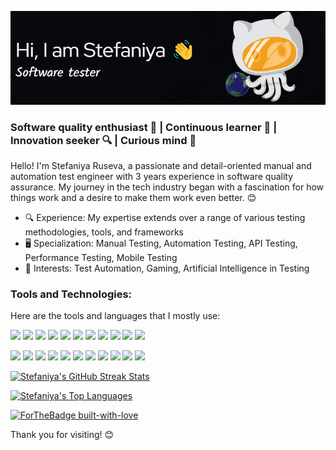 ![Header](./github-header-cosmocat.png)

### Software quality enthusiast 🚀 |  Continuous learner 📖 | Innovation seeker 🔍 | Curious mind 🧩

<p>Hello! I'm Stefaniya Ruseva, a passionate and detail-oriented manual and automation test engineer with 3 years experience in software quality assurance.
My journey in the tech industry began with a fascination for how things work and a desire to make them work even better. 😊</p> 

<p></p>

<ul> 
 <li>🔍 Experience: My expertise extends over a range of various testing methodologies, tools, and frameworks</li>
 <li>🖥 Specialization: Manual Testing, Automation Testing, API Testing, Performance Testing, Mobile Testing</li>
 <li>🚀 Interests: Test Automation, Gaming, Artificial Intelligence in Testing</li>
</ul>

### Tools and Technologies:
Here are the tools and languages that I mostly use:

<p>
  <a href="https://learn.microsoft.com/en-us/dotnet/csharp/"><img src="https://skillicons.dev/icons?i=cs" /></a>
  <a href="https://dotnet.microsoft.com/"><img src="https://skillicons.dev/icons?i=dotnet" /></a>
  <a href="https://visualstudio.microsoft.com/"><img src="https://skillicons.dev/icons?i=visualstudio" /></a>
  <a href="https://code.visualstudio.com/"><img src="https://skillicons.dev/icons?i=vscode" /></a>
  <a href="https://www.microsoft.com/en-us/windows"><img src="https://skillicons.dev/icons?i=windows" /></a>
  <a href="https://developer.mozilla.org/en-US/docs/Web/CSS"><img src="https://skillicons.dev/icons?i=css" /></a>
  <a href="https://wordpress.com/"><img src="https://skillicons.dev/icons?i=wordpress" /></a>
  <a href="https://www.docker.com/"><img src="https://skillicons.dev/icons?i=docker" /></a>
  <a href="https://nodejs.org/"><img src="https://skillicons.dev/icons?i=nodejs" /></a>
  <a href="https://www.selenium.dev/"><img src="https://skillicons.dev/icons?i=selenium" /></a>
  <a href="https://www.mongodb.com/"><img src="https://skillicons.dev/icons?i=mongodb" /></a>
  </p>
  <p>
  <a href="https://developer.mozilla.org/en-US/docs/Web/JavaScript"><img src="https://skillicons.dev/icons?i=js" /></a>
  <a href="https://firebase.google.com/"><img src="https://skillicons.dev/icons?i=firebase" /></a>
  <a href="https://grafana.com/"><img src="https://skillicons.dev/icons?i=grafana" /></a>
  <a href="https://www.postman.com/"><img src="https://skillicons.dev/icons?i=postman" /></a>
  <a href="https://prometheus.io/"><img src="https://skillicons.dev/icons?i=prometheus" /></a>
  <a href="https://developer.mozilla.org/en-US/docs/Web/HTML"><img src="https://skillicons.dev/icons?i=html" /></a>
  <a href="https://git-scm.com/"><img src="https://skillicons.dev/icons?i=git" /></a>
  <a href="https://www.jenkins.io/"><img src="https://skillicons.dev/icons?i=jenkins" /></a>
  <a href="https://github.com/"><img src="https://skillicons.dev/icons?i=github" /></a>
  <a href="https://www.geeksforgeeks.org/working-on-git-bash"><img src="https://skillicons.dev/icons?i=bash" /></a>
  <a href="https://www.mysql.com/"><img src="https://skillicons.dev/icons?i=mysql" /></a>
</p>
<p>
  <a href="https://github.com/DenverCoder1/github-readme-streak-stats">
    <img src="https://github-readme-streak-stats.herokuapp.com/?user=StefRuseva88&theme=synthwave" alt="Stefaniya's GitHub Streak Stats">
  </a>
</p>
<p>
  <a href="https://github.com/anuraghazra/github-readme-stats">
    <img src="https://github-readme-stats.vercel.app/api/top-langs/?username=StefRuseva88&layout=compact&theme=synthwave" alt="Stefaniya's Top Languages">
  </a>
</p>

  <a href="https://GitHub.com/Naereen/">
    <img src="http://ForTheBadge.com/images/badges/built-with-love.svg" alt="ForTheBadge built-with-love">
  </a>
</p>
<p>Thank you for visiting! 😊</p>
